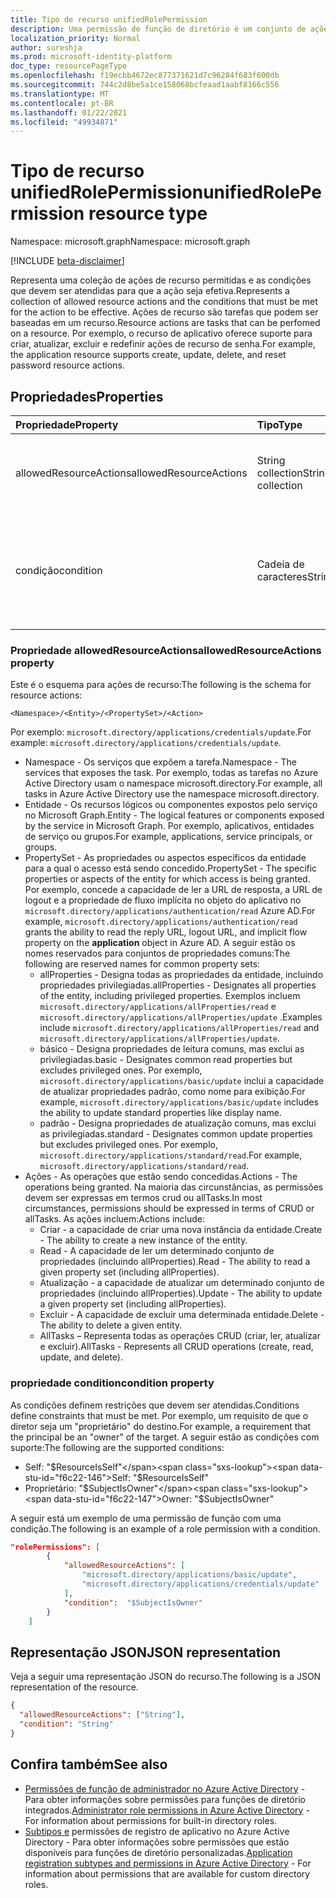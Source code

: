 ```yaml
---
title: Tipo de recurso unifiedRolePermission
description: Uma permissão de função de diretório é um conjunto de ações e condições de recursos permitidos.
localization_priority: Normal
author: sureshja
ms.prod: microsoft-identity-platform
doc_type: resourcePageType
ms.openlocfilehash: f19ecbb4672ec877371621d7c96284f683f600db
ms.sourcegitcommit: 744c2d8be5a1ce158068bcfeaad1aabf8166c556
ms.translationtype: MT
ms.contentlocale: pt-BR
ms.lasthandoff: 01/22/2021
ms.locfileid: "49934871"
---
```

# <a name="unifiedrolepermission-resource-type"></a><span data-ttu-id="f6c22-103">Tipo de recurso unifiedRolePermission</span><span class="sxs-lookup"><span data-stu-id="f6c22-103">unifiedRolePermission resource type</span></span>

<span data-ttu-id="f6c22-104">Namespace: microsoft.graph</span><span class="sxs-lookup"><span data-stu-id="f6c22-104">Namespace: microsoft.graph</span></span>

[!INCLUDE [beta-disclaimer](../../includes/beta-disclaimer.md)]

<span data-ttu-id="f6c22-105">Representa uma coleção de ações de recurso permitidas e as condições que devem ser atendidas para que a ação seja efetiva.</span><span class="sxs-lookup"><span data-stu-id="f6c22-105">Represents a collection of allowed resource actions and the conditions that must be met for the action to be effective.</span></span> <span data-ttu-id="f6c22-106">Ações de recurso são tarefas que podem ser baseadas em um recurso.</span><span class="sxs-lookup"><span data-stu-id="f6c22-106">Resource actions are tasks that can be perfomed on a resource.</span></span> <span data-ttu-id="f6c22-107">Por exemplo, o recurso de aplicativo oferece suporte para criar, atualizar, excluir e redefinir ações de recurso de senha.</span><span class="sxs-lookup"><span data-stu-id="f6c22-107">For example, the application resource supports create, update, delete, and reset password resource actions.</span></span>

## <a name="properties"></a><span data-ttu-id="f6c22-108">Propriedades</span><span class="sxs-lookup"><span data-stu-id="f6c22-108">Properties</span></span>

| <span data-ttu-id="f6c22-109">Propriedade</span><span class="sxs-lookup"><span data-stu-id="f6c22-109">Property</span></span>     | <span data-ttu-id="f6c22-110">Tipo</span><span class="sxs-lookup"><span data-stu-id="f6c22-110">Type</span></span>        | <span data-ttu-id="f6c22-111">Descrição</span><span class="sxs-lookup"><span data-stu-id="f6c22-111">Description</span></span> |
|:-------------|:------------|:------------|
|<span data-ttu-id="f6c22-112">allowedResourceActions</span><span class="sxs-lookup"><span data-stu-id="f6c22-112">allowedResourceActions</span></span>|<span data-ttu-id="f6c22-113">String collection</span><span class="sxs-lookup"><span data-stu-id="f6c22-113">String collection</span></span>| <span data-ttu-id="f6c22-114">Conjunto de tarefas que podem ser executadas em um recurso.</span><span class="sxs-lookup"><span data-stu-id="f6c22-114">Set of tasks that can be performed on a resource.</span></span> |
|<span data-ttu-id="f6c22-115">condição</span><span class="sxs-lookup"><span data-stu-id="f6c22-115">condition</span></span>|<span data-ttu-id="f6c22-116">Cadeia de caracteres</span><span class="sxs-lookup"><span data-stu-id="f6c22-116">String</span></span>| <span data-ttu-id="f6c22-117">Restrições opcionais que devem ser atendidas para que a permissão seja efetiva.</span><span class="sxs-lookup"><span data-stu-id="f6c22-117">Optional constraints that must be met for the permission to be effective.</span></span> |

### <a name="allowedresourceactions-property"></a><span data-ttu-id="f6c22-118">Propriedade allowedResourceActions</span><span class="sxs-lookup"><span data-stu-id="f6c22-118">allowedResourceActions property</span></span>

<span data-ttu-id="f6c22-119">Este é o esquema para ações de recurso:</span><span class="sxs-lookup"><span data-stu-id="f6c22-119">The following is the schema for resource actions:</span></span> 

```
<Namespace>/<Entity>/<PropertySet>/<Action>  
```
<span data-ttu-id="f6c22-120">Por exemplo: `microsoft.directory/applications/credentials/update`.</span><span class="sxs-lookup"><span data-stu-id="f6c22-120">For example: `microsoft.directory/applications/credentials/update`.</span></span>  

- <span data-ttu-id="f6c22-121">Namespace - Os serviços que expõem a tarefa.</span><span class="sxs-lookup"><span data-stu-id="f6c22-121">Namespace - The services that exposes the task.</span></span> <span data-ttu-id="f6c22-122">Por exemplo, todas as tarefas no Azure Active Directory usam o namespace microsoft.directory.</span><span class="sxs-lookup"><span data-stu-id="f6c22-122">For example, all tasks in Azure Active Directory use the namespace microsoft.directory.</span></span>  
- <span data-ttu-id="f6c22-123">Entidade - Os recursos lógicos ou componentes expostos pelo serviço no Microsoft Graph.</span><span class="sxs-lookup"><span data-stu-id="f6c22-123">Entity - The logical features or components exposed by the service in Microsoft Graph.</span></span> <span data-ttu-id="f6c22-124">Por exemplo, aplicativos, entidades de serviço ou grupos.</span><span class="sxs-lookup"><span data-stu-id="f6c22-124">For example, applications, service principals, or groups.</span></span>
- <span data-ttu-id="f6c22-125">PropertySet - As propriedades ou aspectos específicos da entidade para a qual o acesso está sendo concedido.</span><span class="sxs-lookup"><span data-stu-id="f6c22-125">PropertySet - The specific properties or aspects of the entity for which access is being granted.</span></span> <span data-ttu-id="f6c22-126">Por exemplo, concede a capacidade de ler a URL de resposta, a URL de logout e a propriedade de fluxo implícita no objeto do aplicativo no `microsoft.directory/applications/authentication/read` Azure  AD.</span><span class="sxs-lookup"><span data-stu-id="f6c22-126">For example, `microsoft.directory/applications/authentication/read` grants the ability to read the reply URL, logout URL, and implicit flow property on the **application** object in Azure AD.</span></span> <span data-ttu-id="f6c22-127">A seguir estão os nomes reservados para conjuntos de propriedades comuns:</span><span class="sxs-lookup"><span data-stu-id="f6c22-127">The following are reserved names for common property sets:</span></span>  
  - <span data-ttu-id="f6c22-128">allProperties - Designa todas as propriedades da entidade, incluindo propriedades privilegiadas.</span><span class="sxs-lookup"><span data-stu-id="f6c22-128">allProperties - Designates all properties of the entity, including privileged properties.</span></span> <span data-ttu-id="f6c22-129">Exemplos incluem `microsoft.directory/applications/allProperties/read` e `microsoft.directory/applications/allProperties/update` .</span><span class="sxs-lookup"><span data-stu-id="f6c22-129">Examples include `microsoft.directory/applications/allProperties/read` and `microsoft.directory/applications/allProperties/update`.</span></span>
  - <span data-ttu-id="f6c22-130">básico - Designa propriedades de leitura comuns, mas exclui as privilegiadas.</span><span class="sxs-lookup"><span data-stu-id="f6c22-130">basic - Designates common read properties but excludes privileged ones.</span></span> <span data-ttu-id="f6c22-131">Por exemplo, `microsoft.directory/applications/basic/update` inclui a capacidade de atualizar propriedades padrão, como nome para exibição.</span><span class="sxs-lookup"><span data-stu-id="f6c22-131">For example, `microsoft.directory/applications/basic/update` includes the ability to update standard properties like display name.</span></span>
  - <span data-ttu-id="f6c22-132">padrão - Designa propriedades de atualização comuns, mas exclui as privilegiadas.</span><span class="sxs-lookup"><span data-stu-id="f6c22-132">standard - Designates common update properties but excludes privileged ones.</span></span> <span data-ttu-id="f6c22-133">Por exemplo, `microsoft.directory/applications/standard/read`.</span><span class="sxs-lookup"><span data-stu-id="f6c22-133">For example, `microsoft.directory/applications/standard/read`.</span></span>
- <span data-ttu-id="f6c22-134">Ações - As operações que estão sendo concedidas.</span><span class="sxs-lookup"><span data-stu-id="f6c22-134">Actions - The operations being granted.</span></span> <span data-ttu-id="f6c22-135">Na maioria das circunstâncias, as permissões devem ser expressas em termos crud ou allTasks.</span><span class="sxs-lookup"><span data-stu-id="f6c22-135">In most circumstances, permissions should be expressed in terms of CRUD or allTasks.</span></span> <span data-ttu-id="f6c22-136">As ações incluem:</span><span class="sxs-lookup"><span data-stu-id="f6c22-136">Actions include:</span></span>
  - <span data-ttu-id="f6c22-137">Criar - a capacidade de criar uma nova instância da entidade.</span><span class="sxs-lookup"><span data-stu-id="f6c22-137">Create - The ability to create a new instance of the entity.</span></span>
  - <span data-ttu-id="f6c22-138">Read - A capacidade de ler um determinado conjunto de propriedades (incluindo allProperties).</span><span class="sxs-lookup"><span data-stu-id="f6c22-138">Read - The ability to read a given property set (including allProperties).</span></span>
  - <span data-ttu-id="f6c22-139">Atualização - a capacidade de atualizar um determinado conjunto de propriedades (incluindo allProperties).</span><span class="sxs-lookup"><span data-stu-id="f6c22-139">Update - The ability to update a given property set (including allProperties).</span></span>
  - <span data-ttu-id="f6c22-140">Excluir - A capacidade de excluir uma determinada entidade.</span><span class="sxs-lookup"><span data-stu-id="f6c22-140">Delete - The ability to delete a given entity.</span></span>
  - <span data-ttu-id="f6c22-141">AllTasks – Representa todas as operações CRUD (criar, ler, atualizar e excluir).</span><span class="sxs-lookup"><span data-stu-id="f6c22-141">AllTasks - Represents all CRUD operations (create, read, update, and delete).</span></span> 

### <a name="condition-property"></a><span data-ttu-id="f6c22-142">propriedade condition</span><span class="sxs-lookup"><span data-stu-id="f6c22-142">condition property</span></span>
<span data-ttu-id="f6c22-143">As condições definem restrições que devem ser atendidas.</span><span class="sxs-lookup"><span data-stu-id="f6c22-143">Conditions define constraints that must be met.</span></span> <span data-ttu-id="f6c22-144">Por exemplo, um requisito de que o diretor seja um "proprietário" do destino.</span><span class="sxs-lookup"><span data-stu-id="f6c22-144">For example, a requirement that the principal be an "owner" of the target.</span></span> <span data-ttu-id="f6c22-145">A seguir estão as condições com suporte:</span><span class="sxs-lookup"><span data-stu-id="f6c22-145">The following are the supported conditions:</span></span>

- <span data-ttu-id="f6c22-146">Self: "$ResourceIsSelf"</span><span class="sxs-lookup"><span data-stu-id="f6c22-146">Self: "$ResourceIsSelf"</span></span>
- <span data-ttu-id="f6c22-147">Proprietário: "$SubjectIsOwner"</span><span class="sxs-lookup"><span data-stu-id="f6c22-147">Owner: "$SubjectIsOwner"</span></span>

<span data-ttu-id="f6c22-148">A seguir está um exemplo de uma permissão de função com uma condição.</span><span class="sxs-lookup"><span data-stu-id="f6c22-148">The following is an example of a role permission with a condition.</span></span>

```json
"rolePermissions": [
        {
            "allowedResourceActions": [
                "microsoft.directory/applications/basic/update",
                "microsoft.directory/applications/credentials/update"
            ],
            "condition":  "$SubjectIsOwner"
        }
    ]

```

## <a name="json-representation"></a><span data-ttu-id="f6c22-149">Representação JSON</span><span class="sxs-lookup"><span data-stu-id="f6c22-149">JSON representation</span></span>

<span data-ttu-id="f6c22-150">Veja a seguir uma representação JSON do recurso.</span><span class="sxs-lookup"><span data-stu-id="f6c22-150">The following is a JSON representation of the resource.</span></span>

<!-- {
  "blockType": "resource",
  "optionalProperties": [

  ],
  "@odata.type": "microsoft.graph.unifiedRolePermission",
  "baseType": null
}-->

```json
{
  "allowedResourceActions": ["String"],
  "condition": "String"
}
```
## <a name="see-also"></a><span data-ttu-id="f6c22-151">Confira também</span><span class="sxs-lookup"><span data-stu-id="f6c22-151">See also</span></span>

- <span data-ttu-id="f6c22-152">[Permissões de função de administrador no Azure Active Directory](/azure/active-directory/users-groups-roles/directory-assign-admin-roles) - Para obter informações sobre permissões para funções de diretório integrados.</span><span class="sxs-lookup"><span data-stu-id="f6c22-152">[Administrator role permissions in Azure Active Directory](/azure/active-directory/users-groups-roles/directory-assign-admin-roles) - For information about permissions for built-in directory roles.</span></span>
- <span data-ttu-id="f6c22-153">[Subtipos e](/azure/active-directory/users-groups-roles/roles-custom-available-permissions) permissões de registro de aplicativo no Azure Active Directory - Para obter informações sobre permissões que estão disponíveis para funções de diretório personalizadas.</span><span class="sxs-lookup"><span data-stu-id="f6c22-153">[Application registration subtypes and permissions in Azure Active Directory](/azure/active-directory/users-groups-roles/roles-custom-available-permissions) -  For information about permissions that are available for custom directory roles.</span></span> 

<!-- uuid: 16cd6b66-4b1a-43a1-adaf-3a886856ed98
2019-02-04 14:57:30 UTC -->
<!-- {
  "type": "#page.annotation",
  "description": "unifiedRolePermission resource",
  "keywords": "",
  "section": "documentation",
  "tocPath": ""
}-->
